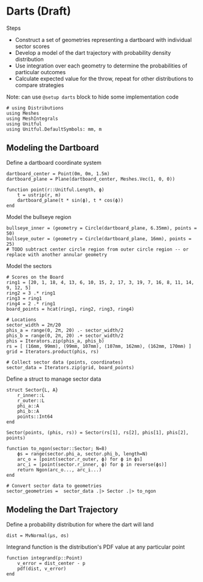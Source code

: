 # Darts (Draft)

Steps
- Construct a set of geometries representing a dartboard with individual sector scores
- Develop a model of the dart trajectory with probability density distribution
- Use integration over each geometry to determine the probabilities of particular outcomes
- Calculate expected value for the throw, repeat for other distributions to compare strategies

Note: can use `@setup darts` block to hide some implementation code

```@example darts
# using Distributions
using Meshes
using MeshIntegrals
using Unitful
using Unitful.DefaultSymbols: mm, m
```

## Modeling the Dartboard

Define a dartboard coordinate system
```@example darts
dartboard_center = Point(0m, 0m, 1.5m)
dartboard_plane = Plane(dartboard_center, Meshes.Vec(1, 0, 0))

function point(r::Unitful.Length, ϕ)
    t = ustrip(r, m)
    dartboard_plane(t * sin(ϕ), t * cos(ϕ))
end
```

Model the bullseye region
```@example darts
bullseye_inner = (geometry = Circle(dartboard_plane, 6.35mm), points = 50)
bullseye_outer = (geometry = Circle(dartboard_plane, 16mm), points = 25)
# TODO subtract center circle region from outer circle region -- or replace with another annular geometry
```

Model the sectors
```@example darts
# Scores on the Board
ring1 = [20, 1, 18, 4, 13, 6, 10, 15, 2, 17, 3, 19, 7, 16, 8, 11, 14, 9, 12, 5]
ring2 = 3 .* ring1
ring3 = ring1
ring4 = 2 .* ring1
board_points = hcat(ring1, ring2, ring3, ring4)

# Locations
sector_width = 2π/20
phis_a = range(0, 2π, 20) .- sector_width/2
phis_b = range(0, 2π, 20) .+ sector_width/2
phis = Iterators.zip(phis_a, phis_b)
rs = [ (16mm, 99mm), (99mm, 107mm), (107mm, 162mm), (162mm, 170mm) ]
grid = Iterators.product(phis, rs)

# Collect sector data (points, coordinates)
sector_data = Iterators.zip(grid, board_points)
```

Define a struct to manage sector data
```@example darts
struct Sector{L, A}
    r_inner::L
    r_outer::L
    phi_a::A
    phi_b::A
    points::Int64
end

Sector(points, (phis, rs)) = Sector(rs[1], rs[2], phis[1], phis[2], points)

function to_ngon(sector::Sector; N=8)
	ϕs = range(sector.phi_a, sector.phi_b, length=N)
    arc_o = [point(sector.r_outer, ϕ) for ϕ in ϕs]
    arc_i = [point(sector.r_inner, ϕ) for ϕ in reverse(ϕs)]
    return Ngon(arc_o..., arc_i...)
end

# Convert sector data to geometries
sector_geometries =  sector_data .|> Sector .|> to_ngon
```

## Modeling the Dart Trajectory

Define a probability distribution for where the dart will land
```
dist = MvNormal(μs, σs)
```

Integrand function is the distribution's PDF value at any particular point
```
function integrand(p::Point)
    v_error = dist_center - p
    pdf(dist, v_error)
end
```
